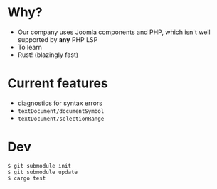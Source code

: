 # Why?

- Our company uses Joomla components and PHP, which isn't well supported by **any** PHP LSP
- To learn
- Rust! (blazingly fast)

# Current features

- diagnostics for syntax errors
- `textDocument/documentSymbol`
- `textDocument/selectionRange`

# Dev

```console
$ git submodule init
$ git submodule update
$ cargo test
```
